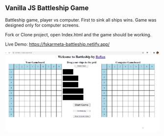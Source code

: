 ## Vanilla JS Battleship Game

Battleship game, player vs computer.
First to sink all ships wins.
Game was designed only for computer screens.

Fork or Clone project, open Index.html and the game should be working.

Live Demo:
https://fskarmeta-battleship.netlify.app/

![Alt text](./gif.gif)
